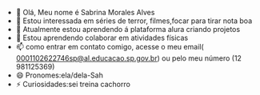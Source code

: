 - 👋 Olá, Meu nome é Sabrina Morales Alves 
- 👀 Estou interessada em séries de terror, filmes,focar para tirar nota boa
- 🌱 Atualmente estou aprendendo á plataforma alura criando projetos
- 💞️ Estou aprendendo colaborar em atividades físicas
- 📫 como entrar em contato comigo, acesse o meu email( 0001102622746sp@al.educacao.sp.gov.br) ou pelo meu número (12 981125369)
- 😄 Pronomes:ela/dela-Sah
- ⚡ Curiosidades:sei treina cachorro

<!---
sabrinamora/sabrinamora is a ✨ special ✨ repository because its `README.md` (this file) appears on your GitHub profile.
You can click the Preview link to take a look at your changes.
--->
